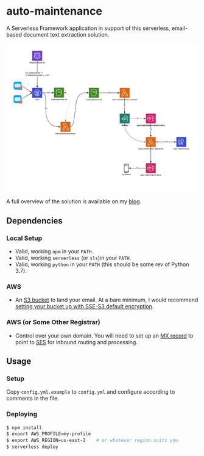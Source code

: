 # auto-maintenance

A Serverless Framework application in support of this serverless, email-based document text extraction solution.

![Solution Architecture](.docs/auto-maintenance-record-processing.png)

A full overview of the solution is available on my [blog](https://bradcod.es/post/building-a-serverless-email-document-extraction-solution-with-aws-textract-part-1-overview/).

## Dependencies

### Local Setup

- Valid, working `npm` in your `PATH`.
- Valid, working `serverless` (or `sls`)in your `PATH`.
- Valid, working `python` in your `PATH` (this should be some rev of Python 3.7).

### AWS

- An [S3 bucket](https://docs.aws.amazon.com/AmazonS3/latest/user-guide/create-bucket.html) to land your email.  At a bare minimum, I would recommend [setting your bucket up with SSE-S3 default encryption](https://docs.aws.amazon.com/AmazonS3/latest/dev/bucket-encryption.html#bucket-encryption-how-to-set-up).

### AWS (or Some Other Registrar)

- Control over your own domain.  You will need to set up an [MX record](https://en.wikipedia.org/wiki/MX_record#targetText=A%20mail%20exchanger%20record%20\(MX,for%20load%20balancing%20and%20redundancy.) to point to [SES](https://aws.amazon.com/ses/) for inbound routing and processing.

## Usage

### Setup

Copy `config.yml.example` to `config.yml` and configure according to comments in the file.

### Deploying

```bash
$ npm install
$ export AWS_PROFILE=my-profile
$ export AWS_REGION=us-east-2    # or whatever region suits you
$ serverless deploy
```
